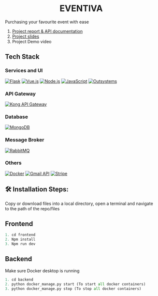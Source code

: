 <h1 align="center" id="title">EVENTIVA</h1>

<p id="description">Purchasing your favourite event with ease</p>
<ol>
  <li><a href="https://docs.google.com/document/d/1guzZgE9IGnuUP1E8EiU6zEAK6GQ3gVN0mYiIknzofn0/edit?usp=sharing">Project report & API documentation</a></li>
  <li><a href="https://www.canva.com/design/DAGgvwbA2D0/PEQJZt8Uccf0Y7b3NDOrGQ/edit">Project slides</a></li>
  <li>Project Demo video </li>
</ol>

## Tech Stack

<!-- Services and UI -->
<h3>Services and UI</h3>
<p>
  <a href="https://flask.palletsprojects.com/"><img src="https://img.shields.io/badge/Flask-000000?style=for-the-badge&logo=flask&logoColor=white" alt="Flask"/></a>
  <a href="https://vuejs.org/"><img src="https://img.shields.io/badge/Vue.js-35495E?style=for-the-badge&logo=vue.js&logoColor=4FC08D" alt="Vue.js"/></a>
  <a href="https://nodejs.org/en/docs"><img src="https://img.shields.io/badge/Node.js-339933?style=for-the-badge&logo=nodedotjs&logoColor=white" alt="Node.js"/></a>
  <a href="https://developer.mozilla.org/en-US/docs/Web/JavaScript"><img src="https://img.shields.io/badge/JavaScript-F7DF1E?style=for-the-badge&logo=javascript&logoColor=black" alt="JavaScript"/></a>
  <a href="https://www.outsystems.com/"><img src="https://img.shields.io/badge/Outsystems-E10A1D?style=for-the-badge&logo=outsystems&logoColor=white" alt="Outsystems"/></a>
</p>

<!-- API Gateway -->
<h3>API Gateway</h3>
<p>
  <a href="https://docs.konghq.com/"><img src="https://img.shields.io/badge/Kong-002659?style=for-the-badge&logo=kong&logoColor=white" alt="Kong API Gateway"/></a>
</p>

<!-- Database -->
<h3>Database</h3>
<p>
  <a href="https://www.mongodb.com/docs/"><img src="https://img.shields.io/badge/MongoDB-47A248?style=for-the-badge&logo=mongodb&logoColor=white" alt="MongoDB"/></a>
</p>

<!-- Message Broker -->
<h3>Message Broker</h3>
<p>
  <a href="https://www.rabbitmq.com/documentation.html"><img src="https://img.shields.io/badge/RabbitMQ-FF6600?style=for-the-badge&logo=rabbitmq&logoColor=white" alt="RabbitMQ"/></a>
</p>

<!-- Others -->
<h3>Others</h3>
<p>
  <a href="https://www.docker.com/"><img src="https://img.shields.io/badge/Docker-2496ED?style=for-the-badge&logo=docker&logoColor=white" alt="Docker"/></a>
  <a href="https://developers.google.com/gmail/api"><img src="https://img.shields.io/badge/Gmail%20API-D14836?style=for-the-badge&logo=gmail&logoColor=white" alt="Gmail API"/></a>
  <a href="https://stripe.com/docs"><img src="https://img.shields.io/badge/Stripe-008CDD?style=for-the-badge&logo=stripe&logoColor=white" alt="Stripe"/></a>
</p>





<h2>🛠️ Installation Steps:</h2>

<p>Copy or download files into a local directory, open a terminal and navigate to the path of the repo/files</p>

## Frontend

``` Javascript
1. cd frontend
2. Npm install
3. Npm run dev
```
## Backend
Make sure Docker desktop is running
``` Python
1. cd backend
2. python docker_manage.py start (To start all docker containers)
3. python docker_manage.py stop (To stop all docker containers)
```

